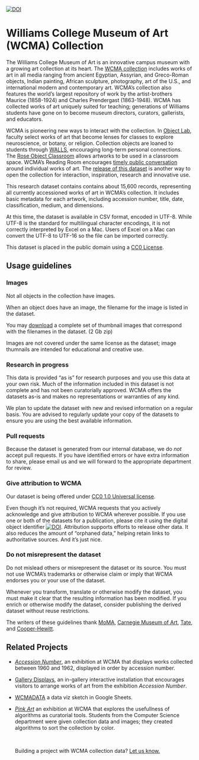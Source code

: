[![DOI](https://zenodo.org/badge/82729276.svg)](https://zenodo.org/badge/latestdoi/82729276)

# Williams College Museum of Art (WCMA) Collection

The Williams College Museum of Art is an innovative campus museum with a growing art collection at its heart. The [WCMA collection](https://wcma.williams.edu/collection/) includes works of art in all media ranging from ancient Egyptian, Assyrian, and Greco-Roman objects, Indian painting, African sculpture, photography, art of the U.S., and international modern and contemporary art. WCMA’s collection also features the world’s largest repository of work by the artist-brothers Maurice (1858-1924) and Charles Prendergast (1863-1948). WCMA has collected works of art uniquely suited for teaching; generations of Williams students have gone on to become museum directors, curators, gallerists, and educators.

WCMA is pioneering new ways to interact with the collection. In [Object Lab](https://wcma.williams.edu/object-lab-collaborate/), faculty select works of art that become lenses for classes to explore neuroscience, or botany, or religion. Collection objects are loaned to students through [WALLS](https://wcma.williams.edu/walls/), encouraging long-term personal connections. The [Rose Object Classroom](https://wcma.williams.edu/rose-object-classroom/) allows artworks to be used in a classroom space. WCMA’s Reading Room encourages [timely public conversation](https://wcma.williams.edu/getting-a-read-on-basquiat-and-black-lives-matter-2/) around individual works of art. The [release of this dataset](https://medium.com/@caw_/new-dimensions-for-collections-at-wcma-72d4c627fef8#.d7ja01dx7) is another way to open the collection for interaction, inspiration, research and innovative use.

This research dataset contains contains about 15,600 records, representing all currently accessioned works of art in WCMA’s collection. It includes basic metadata for each artwork, including accession number, title, date, classification, medium, and dimensions.

At this time, the dataset is available in CSV format, encoded in UTF-8. While UTF-8 is the standard for multilingual character encodings, it is not correctly interpreted by Excel on a Mac. Users of Excel on a Mac can convert the UTF-8 to UTF-16 so the file can be imported correctly.

This dataset is placed in the public domain using a [CC0 License](https://creativecommons.org/publicdomain/zero/1.0/).


## **Usage guidelines**

### **Images**

Not all objects in the collection have images.

When an object does have an image, the filename for the image is listed in the dataset.

You may [download](https://rs.williams.edu/?r=89202&k=a7232d3884) a complete set of thumbnail images that correspond with the filenames in the dataset. (2 Gb zip)

Images are not covered under the same license as the dataset; image thumnails are intended for educational and creative use.

### **Research in progress**

This data is provided “as is” for research purposes and you use this data at your own risk. Much of the information included in this dataset is not complete and has not been curatorially approved. WCMA offers the datasets as-is and makes no representations or warranties of any kind.

We plan to update the dataset with new and revised information on a regular basis. You are advised to regularly update your copy of the datasets to ensure you are using the best available information.

### **Pull requests**

Because the dataset is generated from our internal database, we do *not* accept pull requests. If you have identified errors or have extra information to share, please email us and we will forward to the appropriate department for review.

### **Give attribution to WCMA**

Our dataset is being offered under [CC0 1.0 Universal license](https://creativecommons.org/publicdomain/zero/1.0/).

Even though it’s not required, WCMA requests that you actively acknowledge and give attribution to WCMA wherever possible. If you use one or both of the datasets for a publication, please cite it using the digital object identifier [![DOI](https://zenodo.org/badge/82729276.svg)](https://zenodo.org/badge/latestdoi/82729276). Attribution supports efforts to release other data. It also reduces the amount of “orphaned data,” helping retain links to authoritative sources. And it’s just nice.

### **Do not misrepresent the dataset**

Do not mislead others or misrepresent the dataset or its source. You must not use WCMA’s trademarks or otherwise claim or imply that WCMA endorses you or your use of the dataset.

Whenever you transform, translate or otherwise modify the dataset, you must make it clear that the resulting information has been modified. If you enrich or otherwise modify the dataset, consider publishing the derived dataset without reuse restrictions.

The writers of these guidelines thank [MoMA](https://github.com/MuseumofModernArt/collection), [Carnegie Museum of Art](https://github.com/cmoa/collection), [Tate](https://github.com/tategallery/collection), and [Cooper-Hewitt](https://github.com/cooperhewitt/collection).

## Related Projects

- [*Accession Number*](https://wcma.williams.edu/exhibit/accession-number/), an exhibition at WCMA that displays works collected between 1960 and 1962, displayed in order by accession number.

- [Gallery Displays](https://github.com/williamscollege/gallery_displays), an in-gallery interactive installation that encourages visitors to arrange works of art from the exhibition *Accession Number*.

- [WCMADATA](https://docs.google.com/spreadsheets/d/1AESANVb_xlyGa7WTgtaGviwtt1L6SC0yACH10MRtR3c/edit#gid=861257992) a data viz sketch in Google Sheets.

- [*Pink Art*](https://wcma.williams.edu/pink-art/) an exhibition at WCMA that explores the usefullness of algorithms as curatorial tools. Students from the Computer Science department were given collection data and images; they created algorithms to sort the collection by color.

  ​

  Building a project with WCMA collection data? [Let us know.](mailto:cw11@williams.edu)


